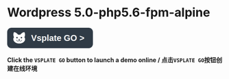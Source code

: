 # Wordpress 5.0-php5.6-fpm-alpine

<a href="https://www.vsplate.com/?docker-compose=https://github.com/vsplate/dcenvs/wordpress/5.0-php5.6-fpm-alpine"><img alt="VSPLATE GO" src="https://raw.githubusercontent.com/vsplate/images/master/vsgo_btn.png" width="200px"></a>

**Click the `VSPLATE GO` button to launch a demo online / 点击`VSPLATE GO`按钮创建在线环境**